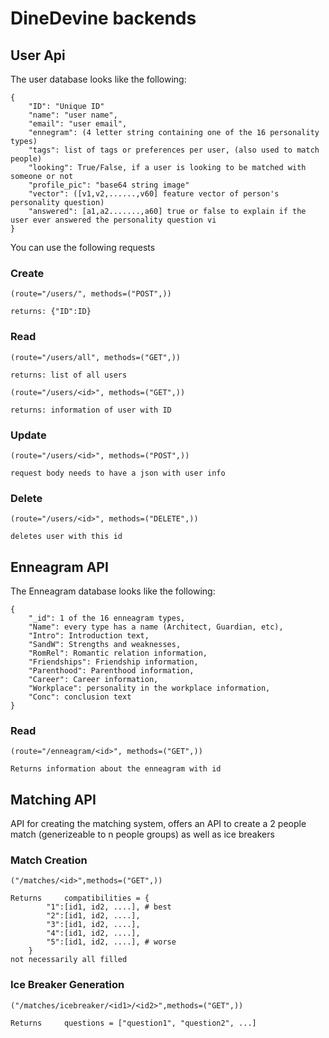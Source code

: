 # DineDevine backends

## User Api
The user database looks like the following:
```
{
    "ID": "Unique ID"
    "name": "user name",
    "email": "user email",
    "ennegram": (4 letter string containing one of the 16 personality types)
    "tags": list of tags or preferences per user, (also used to match people)
    "looking": True/False, if a user is looking to be matched with someone or not 
    "profile_pic": "base64 string image"
    "vector": ([v1,v2,......,v60] feature vector of person's personality question)
    "answered": [a1,a2.......,a60] true or false to explain if the user ever answered the personality question vi
}

```

You can use the following requests 

### Create
```
(route="/users/", methods=("POST",)) 

returns: {"ID":ID}
```

### Read

```
(route="/users/all", methods=("GET",)) 

returns: list of all users
```

```
(route="/users/<id>", methods=("GET",)) 

returns: information of user with ID
```

### Update

```
(route="/users/<id>", methods=("POST",)) 

request body needs to have a json with user info
```

### Delete
```
(route="/users/<id>", methods=("DELETE",)) 

deletes user with this id 
```

## Enneagram API

The Enneagram database looks like the following:
```
{
    "_id": 1 of the 16 enneagram types,
    "Name": every type has a name (Architect, Guardian, etc),
    "Intro": Introduction text,
    "SandW": Strengths and weaknesses,
    "RomRel": Romantic relation information,
    "Friendships": Friendship information,
    "Parenthood": Parenthood information,
    "Career": Career information,
    "Workplace": personality in the workplace information,
    "Conc": conclusion text
}

```

### Read

```
(route="/enneagram/<id>", methods=("GET",)) 

Returns information about the enneagram with id
```


## Matching API
API for creating the matching system, offers an API to create a 2 people match (generizeable to n people groups) as well as ice breakers

### Match Creation

```
("/matches/<id>",methods=("GET",))

Returns     compatibilities = {
        "1":[id1, id2, ....], # best
        "2":[id1, id2, ....],
        "3":[id1, id2, ....],
        "4":[id1, id2, ....], 
        "5":[id1, id2, ....], # worse
    }
not necessarily all filled 
```

### Ice Breaker Generation

```
("/matches/icebreaker/<id1>/<id2>",methods=("GET",))

Returns     questions = ["question1", "question2", ...]
```
